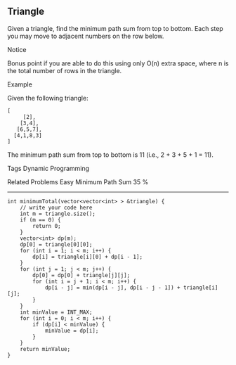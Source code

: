 ## Triangle  ##

Given a triangle, find the minimum path sum from top to bottom. Each step you may move to adjacent numbers on the row below.

 Notice

Bonus point if you are able to do this using only O(n) extra space, where n is the total number of rows in the triangle.

Example

Given the following triangle:

	[
	     [2],
	    [3,4],
	   [6,5,7],
	  [4,1,8,3]
	]
The minimum path sum from top to bottom is 11 (i.e., 2 + 3 + 5 + 1 = 11).

Tags 
Dynamic Programming

Related Problems 
Easy Minimum Path Sum 35 %

----------
	int minimumTotal(vector<vector<int> > &triangle) {
	    // write your code here
	    int m = triangle.size();
	    if (m == 0) {
	        return 0;
	    }
	    vector<int> dp(m);
	    dp[0] = triangle[0][0];
	    for (int i = 1; i < m; i++) {
	        dp[i] = triangle[i][0] + dp[i - 1];
	    }
	    for (int j = 1; j < m; j++) {
	        dp[0] = dp[0] + triangle[j][j];
	        for (int i = j + 1; i < m; i++) {
	            dp[i - j] = min(dp[i - j], dp[i - j - 1]) + triangle[i][j];
	        } 
	    }
	    int minValue = INT_MAX;
	    for (int i = 0; i < m; i++) {
	        if (dp[i] < minValue) {
	            minValue = dp[i];
	        }
	    }
	    return minValue;
	}
